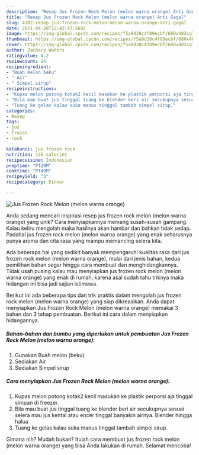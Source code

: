 ```yaml
---
description: "Resep Jus Frozen Rock Melon (melon warna orange) Anti Gagal"
title: "Resep Jus Frozen Rock Melon (melon warna orange) Anti Gagal"
slug: 4102-resep-jus-frozen-rock-melon-melon-warna-orange-anti-gagal
date: 2021-04-28T12:42:47.569Z
image: https://img-global.cpcdn.com/recipes/f5a9d38c4f89ecbf/680x482cq70/jus-frozen-rock-melon-melon-warna-orange-foto-resep-utama.jpg
thumbnail: https://img-global.cpcdn.com/recipes/f5a9d38c4f89ecbf/680x482cq70/jus-frozen-rock-melon-melon-warna-orange-foto-resep-utama.jpg
cover: https://img-global.cpcdn.com/recipes/f5a9d38c4f89ecbf/680x482cq70/jus-frozen-rock-melon-melon-warna-orange-foto-resep-utama.jpg
author: Zachary Waters
ratingvalue: 4.2
reviewcount: 14
recipeingredient:
- "Buah melon beku"
- " Air"
- " Simpel sirup"
recipeinstructions:
- "Kupas melon potong kotak2 kecil masukan ke plastik perporsi aja tinggal simpan di freezer."
- "Bila mau buat jus tinggal tuang ke blender beri air secukupnya sesuai selera mau jus kental atau encer tinggal banyakin airnya. Blender hingga halua"
- "Tuang ke gelas kalau suka manus tinggal tambah simpel sirup."
categories:
- Resep
tags:
- jus
- frozen
- rock

katakunci: jus frozen rock 
nutrition: 135 calories
recipecuisine: Indonesian
preptime: "PT20M"
cooktime: "PT49M"
recipeyield: "3"
recipecategory: Dinner

---
```



![Jus Frozen Rock Melon (melon warna orange)](https://img-global.cpcdn.com/recipes/f5a9d38c4f89ecbf/680x482cq70/jus-frozen-rock-melon-melon-warna-orange-foto-resep-utama.jpg)

Anda sedang mencari inspirasi resep jus frozen rock melon (melon warna orange) yang unik? Cara menyiapkannya memang susah-susah gampang. Kalau keliru mengolah maka hasilnya akan hambar dan bahkan tidak sedap. Padahal jus frozen rock melon (melon warna orange) yang enak seharusnya punya aroma dan cita rasa yang mampu memancing selera kita.



Ada beberapa hal yang sedikit banyak mempengaruhi kualitas rasa dari jus frozen rock melon (melon warna orange), mulai dari jenis bahan, kedua pemilihan bahan segar hingga cara membuat dan menghidangkannya. Tidak usah pusing kalau mau menyiapkan jus frozen rock melon (melon warna orange) yang enak di rumah, karena asal sudah tahu triknya maka hidangan ini bisa jadi sajian istimewa.


Berikut ini ada beberapa tips dan trik praktis dalam mengolah jus frozen rock melon (melon warna orange) yang siap dikreasikan. Anda dapat menyiapkan Jus Frozen Rock Melon (melon warna orange) memakai 3 bahan dan 3 tahap pembuatan. Berikut ini cara dalam menyiapkan hidangannya.

<!--inarticleads1-->

##### Bahan-bahan dan bumbu yang diperlukan untuk pembuatan Jus Frozen Rock Melon (melon warna orange):

1. Gunakan Buah melon (beku)
1. Sediakan  Air
1. Sediakan  Simpel sirup




<!--inarticleads2-->

##### Cara menyiapkan Jus Frozen Rock Melon (melon warna orange):

1. Kupas melon potong kotak2 kecil masukan ke plastik perporsi aja tinggal simpan di freezer.
1. Bila mau buat jus tinggal tuang ke blender beri air secukupnya sesuai selera mau jus kental atau encer tinggal banyakin airnya. Blender hingga halua
1. Tuang ke gelas kalau suka manus tinggal tambah simpel sirup.




Gimana nih? Mudah bukan? Itulah cara membuat jus frozen rock melon (melon warna orange) yang bisa Anda lakukan di rumah. Selamat mencoba!
